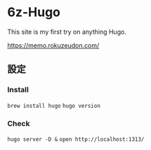 # 6z-Hugo

This site is my first try on anything Hugo.

https://memo.rokuzeudon.com/

## 設定

### Install

`brew install hugo`
`hugo version`

### Check

`hugo server -D &`
`open http://localhost:1313/`
